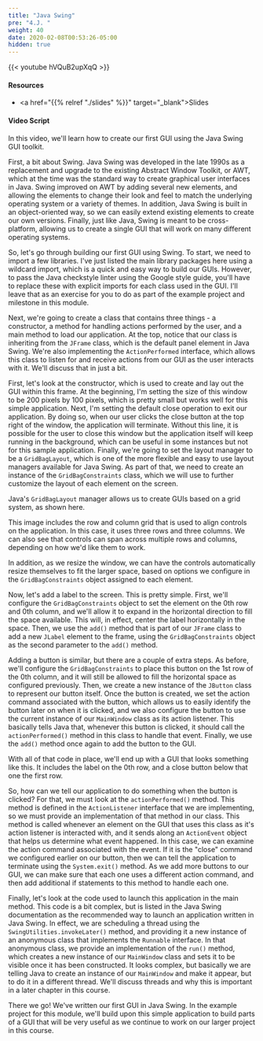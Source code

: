 ```yaml
---
title: "Java Swing"
pre: "4.J. "
weight: 40
date: 2020-02-08T00:53:26-05:00
hidden: true
---
```


{{< youtube hVQuB2upXqQ   >}}

#### Resources

* <a href="{{% relref "./slides" %}}" target="_blank">Slides</a>

#### Video Script

In this video, we'll learn how to create our first GUI using the Java Swing GUI toolkit.

First, a bit about Swing. Java Swing was developed in the late 1990s as a replacement and upgrade to the existing Abstract Window Toolkit, or AWT, which at the time was the standard way to create graphical user interfaces in Java. Swing improved on AWT by adding several new elements, and allowing the elements to change their look and feel to match the underlying operating system or a variety of themes. In addition, Java Swing is built in an object-oriented way, so we can easily extend existing elements to create our own versions. Finally, just like Java, Swing is meant to be cross-platform, allowing us to create a single GUI that will work on many different operating systems.

So, let's go through building our first GUI using Swing. To start, we need to import a few libraries. I've just listed the main library packages here using a wildcard import, which is a quick and easy way to build our GUIs. However, to pass the Java checkstyle linter using the Google style guide, you'll have to replace these with explicit imports for each class used in the GUI. I'll leave that as an exercise for you to do as part of the example project and milestone in this module.

Next, we're going to create a class that contains three things - a constructor, a method for handling actions performed by the user, and a main method to load our application. At the top, notice that our class is inheriting from the `JFrame` class, which is the default panel element in Java Swing. We're also implementing the `ActionPerformed` interface, which allows this class to listen for and receive actions from our GUI as the user interacts with it. We'll discuss that in just a bit.

First, let's look at the constructor, which is used to create and lay out the GUI within this frame. At the beginning, I'm setting the size of this window to be 200 pixels by 100 pixels, which is pretty small but works well for this simple application. Next, I'm setting the default close operation to exit our application. By doing so, when our user clicks the close button at the top right of the window, the application will terminate. Without this line, it is possible for the user to close this window but the application itself will keep running in the background, which can be useful in some instances but not for this sample application. Finally, we're going to set the layout manager to be a `GridBagLayout`, which is one of the more flexible and easy to use layout managers available for Java Swing. As part of that, we need to create an instance of the `GridBagConstraints` class, which we will use to further customize the layout of each element on the screen.

Java's `GridBagLayout` manager allows us to create GUIs based on a grid system, as shown here.

This image includes the row and column grid that is used to align controls on the application. In this case, it uses three rows and three columns. We can also see that controls can span across multiple rows and columns, depending on how we'd like them to work.

In addition, as we resize the window, we can have the controls automatically resize themselves to fit the larger space, based on options we configure in the `GridBagConstraints` object assigned to each element. 

Now, let's add a label to the screen. This is pretty simple. First, we'll configure the `GridBagConstraints` object to set the element on the 0th row and 0th column, and we'll allow it to expand in the horizontal direction to fill the space available. This will, in effect, center the label horizontally in the space. Then, we use the `add()` method that is part of our `JFrame` class to add a new `JLabel` element to the frame, using the `GridBagConstraints` object as the second parameter to the `add()` method. 

Adding a button is similar, but there are a couple of extra steps. As before, we'll configure the `GridBagConstraints` to place this button on the 1st row of the 0th column, and it will still be allowed to fill the horizontal space as configured previously. Then, we create a new instance of the `JButton` class to represent our button itself. Once the button is created, we set the action command associated with the button, which allows us to easily identify the button later on when it is clicked, and we also configure the button to use the current instance of our `MainWindow` class as its action listener. This basically tells Java that, whenever this button is clicked, it should call the `actionPerformed()` method in this class to handle that event. Finally, we use the `add()` method once again to add the button to the GUI.

With all of that code in place, we'll end up with a GUI that looks something like this. It includes the label on the 0th row, and a close button below that one the first row. 

So, how can we tell our application to do something when the button is clicked? For that, we must look at the `actionPerformed()` method. This method is defined in the `ActionListener` interface that we are implementing, so we must provide an implementation of that method in our class. This method is called whenever an element on the GUI that uses this class as it's action listener is interacted with, and it sends along an `ActionEvent` object that helps us determine what event happened. In this case, we can examine the action command associated with the event. If it is the "close" command we configured earlier on our button, then we can tell the application to terminate using the `System.exit()` method. As we add more buttons to our GUI, we can make sure that each one uses a different action command, and then add additional if statements to this method to handle each one.

Finally, let's look at the code used to launch this application in the main method. This code is a bit complex, but is listed in the Java Swing documentation as the recommended way to launch an application written in Java Swing. In effect, we are scheduling a thread using the `SwingUtilities.invokeLater()` method, and providing it a new instance of an anonymous class that implements the `Runnable` interface. In that anonymous class, we provide an implementation of the `run()` method, which creates a new instance of our `MainWindow` class and sets it to be visible once it has been constructed. It looks complex, but basically we are telling Java to create an instance of our `MainWindow` and make it appear, but to do it in a different thread. We'll discuss threads and why this is important in a later chapter in this course.

There we go! We've written our first GUI in Java Swing. In the example project for this module, we'll build upon this simple application to build parts of a GUI that will be very useful as we continue to work on our larger project in this course. 
